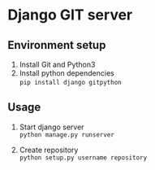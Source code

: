 # Django GIT server

## Environment setup
1) Install Git and Python3    
2) Install python dependencies  
`pip install django gitpython`

## Usage
1) Start django server  
`python manage.py runserver`

2) Create repository  
`python setup.py username repository`
